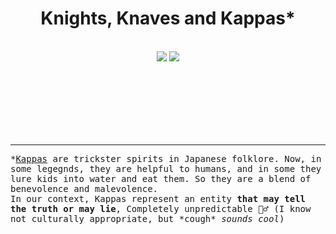 <div align="center">
  <h1>Knights, Knaves and Kappas*</h1> <br>
  <img src="https://img.shields.io/website-up-down-green-red/https/kkk-8t4m.onrender.com/health.svg?label=Backend" />
  <img src="https://img.shields.io/website-up-down-green-red/https/armangrewal007.github.io/kkk.svg?label=GitHub%20Pages" />
</div>


<br><br><br><br><br><br>

----------

<tt>*<a href="https://en.wikipedia.org/wiki/Kappa_(folklore)">Kappas</a> are trickster spirits in Japanese folklore. Now, in some legegnds, they are helpful to humans, and in some they lure kids into water and eat them. So they are a blend of benevolence and malevolence.</tt><br>
<tt>In our context, Kappas represent an entity <b>that may tell the truth or may lie</b>, Completely unpredictable 🤷‍♂️ (I know not culturally appropriate, but \*cough\* <i>sounds cool</i>)</i></tt>
